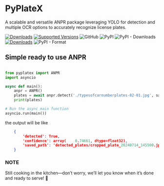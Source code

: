 # PyPlateX
A scalable and versatile ANPR package leveraging YOLO for detection and multiple OCR options to accurately recognize license plates.


[![Downloads](https://static.pepy.tech/personalized-badge/pyplatex?period=total&units=abbreviation&left_color=grey&right_color=yellow&left_text=Total-Downloads)](https://pepy.tech/project/pyplatex)
[![Supported Versions](https://img.shields.io/pypi/pyversions/pyplatex.svg)](https://pypi.org/project/pyplatex)
![GitHub](https://img.shields.io/github/license/nuhmanpk/pyplatex)
![PyPI](https://img.shields.io/pypi/v/pyplatex)
![PyPI - Downloads](https://img.shields.io/pypi/dm/pyplatex)
[![Downloads](https://static.pepy.tech/personalized-badge/pyplatex?period=week&units=international_system&left_color=grey&right_color=brightgreen&left_text=Downloads/Week)](https://pepy.tech/project/pyplatex)
![PyPI - Format](https://img.shields.io/pypi/format/pyplatex)

## Simple ready to use ANPR 
```py

from pyplatex import ANPR
import asyncio

async def main():
    anpr = ANPR()
    plates = await anpr.detect('./typesofcarnumberplates-02-01.jpg', save_image=True)
    print(plates)

# Run the async main function
asyncio.run(main())

```
the output will be like

```json
    {
        'detected': True, 
        'confidence': array(    0.74661, dtype=float32), 
        'saved_path': 'detected_plates/cropped_plate_20240714_145500.jpg'
    }
```

### NOTE
Still cooking in the kitchen—don’t worry, we’ll let you know when it’s done and ready to serve! 🍳
